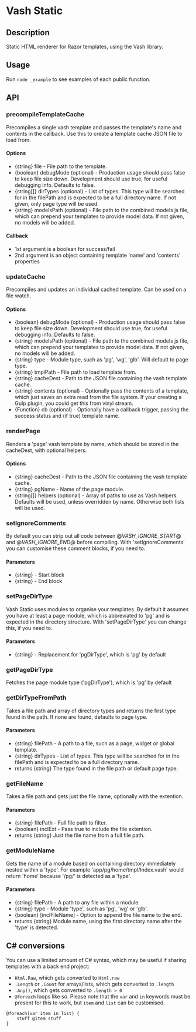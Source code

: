 # Vash Static

## Description
Static HTML renderer for Razor templates, using the Vash library.

## Usage
Run `node _example` to see examples of each public function.

## API

### precompileTemplateCache
Precompiles a single vash template and passes the template's name and contents in the callback. Use this to create a template cache JSON file to load from.

#### Options
- {string} file - File path to the template.
- {boolean} debugMode (optional) - Production usage should pass false to keep file size down. Development should use true, for useful debugging info. Defaults to false.
- {string[]} dirTypes (optional) - List of types. This type will be searched for in the filePath and is expected to be a full directory name. If not given, only page type will be used.
- {string} modelsPath (optional) - File path to the combined models js file, which can prepend your templates to provide model data. If not given, no models will be added.

#### Callback
- 1st argument is a boolean for success/fail
- 2nd argument is an object containing template 'name' and 'contents' properties


### updateCache
Precompiles and updates an individual cached template. Can be used on a file watch.

#### Options
- {boolean} debugMode (optional) - Production usage should pass false to keep file size down. Development should use true, for useful debugging info. Defaults to false.
- {string} modelsPath (optional) - File path to the combined models js file, which can prepend your templates to provide model data. If not given, no models will be added.
- {string} type - Module type, such as 'pg', 'wg', 'glb'. Will default to page type.
- {string} tmplPath - File path to load template from.
- {string} cacheDest - Path to the JSON file containing the vash template cache.
- {string} contents (optional) - Optionally pass the contents of a template, which just saves an extra read from the file system. If your creating a Gulp plugin, you could get this from vinyl stream.
- {Function} cb (optional) - Optionally have a callback trigger, passing the success status and (if true) template name.


### renderPage
Renders a 'page' vash template by name, which should be stored in the cacheDest, with optional helpers.

#### Options
- {string} cacheDest - Path to the JSON file containing the vash template cache.
- {string} pgName - Name of the page module.
- {string[]} helpers (optional) - Array of paths to use as Vash helpers. Defaults will be used, unless overridden by name. Otherwise both lists will be used.


### setIgnoreComments
By default you can strip out all code between @*VASH_IGNORE_START*@ and @*VASH_IGNORE_END*@ before compiling. With 'setIgnoreComments' you can customise these comment blocks, if you need to.

#### Parameters
- {string} - Start block
- {string} - End block


### setPageDirType
Vash Static uses modules to organise your templates. By default it assumes you have at least a page module, which is abbreviated to 'pg' and is expected in the directory structure. With 'setPageDirType' you can change this, if you need to.

#### Parameters
- {string} - Replacement for 'pgDirType', which is 'pg' by default


### getPageDirType
Fetches the page module type ('pgDirType'), which is 'pg' by default


### getDirTypeFromPath
Takes a file path and array of directory types and returns the first type found in the path. If none are found, defaults to page type.

#### Parameters
- {string} filePath - A path to a file, such as a page, widget or global template.
- {string} dirTypes - List of types. This type will be searched for in the filePath and is expected to be a full directory name.
- returns {string} The type found in the file path or default page type.


### getFileName
Takes a file path and gets just the file name, optionally with the extention.

#### Parameters
- {string} filePath - Full file path to filter.
- {boolean} inclExt - Pass true to include the file extention.
- returns {string} Just the file name from a full file path.


### getModuleName
Gets the name of a module based on containing directory immediately nested within a 'type'. For example 'app/pg/home/tmpl/Index.vash' would return 'home' because '/pg/' is detected as a 'type'.

#### Parameters
- {string} filePath - A path to any file within a module.
- {string} type - Module 'type', such as 'pg', 'wg' or 'glb'.
- {boolean} [inclFileName] - Option to append the file name to the end.
- returns {string} Module name, using the first directory name after the 'type' is detected.

## C# conversions
You can use a limited amount of C# syntax, which may be useful if sharing templates with a back end project:
- `Html.Raw`, which gets converted to `Html.raw`
- `.Length` or `.Count` for arrays/lists, which gets converted to `.length`
- `.Any()`, which gets converted to `.length > 0`
- `@foreach` loops like so. Please note that the `var` and `in` keywords must be present for this to work, but `item` and `list` can be customised.
```
@foreach(var item in list) {
	stuff @item stuff
}
``` 